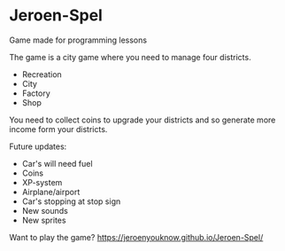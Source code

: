 # Jeroen-Spel
Game made for programming lessons 

The game is a city game where you need to manage four districts.
- Recreation
- City
- Factory
- Shop

You need to collect coins to upgrade your districts and so generate more income form your districts.

Future updates:

- Car's will need fuel
- Coins
- XP-system
- Airplane/airport
- Car's stopping at stop sign
- New sounds
- New sprites


Want to play the game? https://jeroenyouknow.github.io/Jeroen-Spel/
